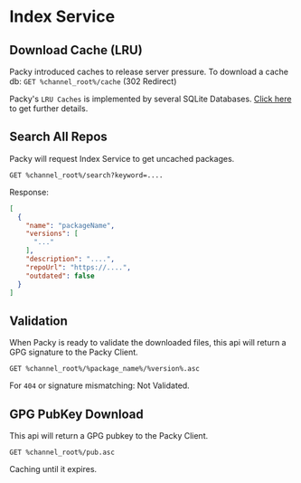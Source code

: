 # Index Service

## Download Cache (LRU)
Packy introduced caches to release server pressure.
To download a cache db: `GET %channel_root%/cache` (302 Redirect)  

Packy's `LRU Caches` is implemented by several SQLite Databases. [Click here](./LRU_Cache_Structure.md) to get further details.

## Search All Repos
Packy will request Index Service to get uncached packages.  

`GET %channel_root%/search?keyword=....`

Response:  
```json
[
  {
    "name": "packageName",
    "versions": [
      "..."
    ],
    "description": "....",
    "repoUrl": "https://....",
    "outdated": false
  }
]
```

## Validation
When Packy is ready to validate the downloaded files, this api will return a GPG signature to the Packy Client.

`GET %channel_root%/%package_name%/%version%.asc`  

For `404` or signature mismatching: Not Validated.

## GPG PubKey Download
This api will return a GPG pubkey to the Packy Client.

`GET %channel_root%/pub.asc`

Caching until it expires.
